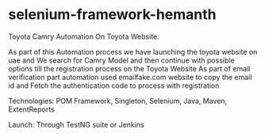 # selenium-framework-hemanth
Toyota Camry Automation On Toyota Website: 

As part of this Automation process we have launching the toyota website on uae and We search for Camry Model and then continue with possible options till the registration process on the Toyota Website
As part of email verification part automation used emailfake.com website to copy the email id and Fetch the authentication code to process with registration

Technologies:
POM Framework, Singleton,
Selenium,
Java,
Maven,
ExtentReports

Launch:
Through TestNG suite or 
Jenkins

